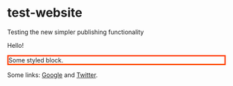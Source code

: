 # test-website
Testing the new simpler publishing functionality

Hello!

<div style="border: 3px solid orangered">
Some styled block.
</div>

Some links: [Google](https://google.com) and [Twitter](https://twitter.com).
